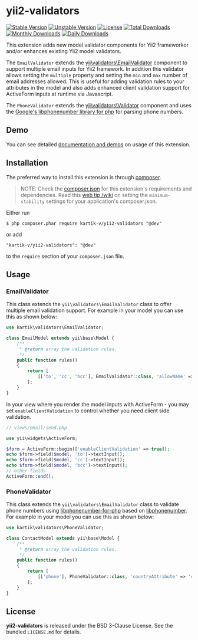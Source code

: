 yii2-validators
===============

[![Stable Version](https://poser.pugx.org/kartik-v/yii2-validators/v/stable)](https://packagist.org/packages/kartik-v/yii2-validators)
[![Unstable Version](https://poser.pugx.org/kartik-v/yii2-validators/v/unstable)](https://packagist.org/packages/kartik-v/yii2-validators)
[![License](https://poser.pugx.org/kartik-v/yii2-validators/license)](https://packagist.org/packages/kartik-v/yii2-validators)
[![Total Downloads](https://poser.pugx.org/kartik-v/yii2-validators/downloads)](https://packagist.org/packages/kartik-v/yii2-validators)
[![Monthly Downloads](https://poser.pugx.org/kartik-v/yii2-validators/d/monthly)](https://packagist.org/packages/kartik-v/yii2-validators)
[![Daily Downloads](https://poser.pugx.org/kartik-v/yii2-validators/d/daily)](https://packagist.org/packages/kartik-v/yii2-validators)

This extension adds new model validator components for Yii2 frameworkor and/or enhances existing Yii2 model validators. 

The `EmailValidator` extends the [yii\validators\EmailValidator](https://www.yiiframework.com/doc/api/2.0/yii-validators-emailvalidator) component to support multiple email inputs for Yii2 framework. In addition this validator allows setting the `multiple` property and setting the `min` and `max` number of email addresses allowed. This is useful for adding validation rules to your attributes in the model and also adds enhanced client validation support for ActiveForm inputs at runtime via Javascript.

The `PhoneValidator` extends the [yii\validators\Validator](https://www.yiiframework.com/doc/api/2.0/yii-validators-validator) component and uses the [Google's libphonenumber library for php](https://github.com/giggsey/libphonenumber-for-php) for parsing phone numbers.

## Demo
You can see detailed [documentation and demos](http://demos.krajee.com/validators) on usage of this extension.

## Installation

The preferred way to install this extension is through [composer](http://getcomposer.org/download/).

> NOTE: Check the [composer.json](https://github.com/kartik-v/yii2-validators/blob/master/composer.json) for this extension's requirements and dependencies. Read this [web tip /wiki](http://webtips.krajee.com/setting-composer-minimum-stability-application/) on setting the `minimum-stability` settings for your application's composer.json.

Either run

```
$ php composer.phar require kartik-v/yii2-validators "@dev"
```

or add

```
"kartik-v/yii2-validators": "@dev"
```

to the ```require``` section of your `composer.json` file.

## Usage

### EmailValidator

This class extends the `yii\validators\EmailValidator` class to offer multiple email validation support. For example in 
your model you can use this as shown below:

```php
use kartik\validators\EmailValidator;

class EmailModel extends yii\base\Model {
    /**
     * @return array the validation rules.
     */
    public function rules()
    {
        return [
            [['to', 'cc', 'bcc'], EmailValidator::class, 'allowName' => true, 'enableIDN' => true, 'max' => 5],
        ];
    }
}
```

In your view where you render the model inputs with ActiveForm - you may set `enableClientValidation` to control whether you need client side validation.

```php
// views/email/send.php

use yii\widgets\ActiveForm;

$form = ActiveForm::begin(['enableClientValidation' => true]);
echo $form->field($model, 'to')->textInput();
echo $form->field($model, 'cc')->textInput();
echo $form->field($model, 'bcc')->textInput();
// other fields
ActiveForm::end();
```

### PhoneValidator

This class extends the `yii\validators\EmailValidator` class to validate phone numbers using
[libphonenumber-for-php](https://github.com/giggsey/libphonenumber-for-php) based on
[libphonenumber](https://github.com/googlei18n/libphonenumber). For example in
your model you can use this as shown below:

```php
use kartik\validators\PhoneValidator;

class ContactModel extends yii\base\Model {
    /**
     * @return array the validation rules.
     */
    public function rules()
    {
        return [
            [['phone'], PhoneValidator::class, 'countryAttribute' => 'country'],
        ];
    }
}
```
## License

**yii2-validators** is released under the BSD 3-Clause License. See the bundled `LICENSE.md` for details.